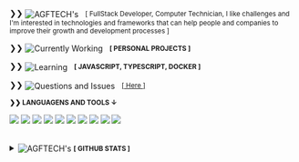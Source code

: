 <div align="left">
  <p>
    ❯❯ <img alt="AGFTECH's" align="center" src="https://img.shields.io/badge/-AGFTECH's-blue.svg?color=1da1f2&style=for-the-badge" />
    &nbsp;
    <small>
      [ FullStack Developer, Computer Technician, I like challenges and I'm interested in technologies and frameworks that can help people and companies to improve their growth and development processes ]
    </small>
  </p>

  <p>
    ❯❯ <img alt="Currently Working" align="center" src="https://img.shields.io/badge/-currently working-4D2AFF.svg?color=4D2AFF&style=for-the-badge" />
    &nbsp;
    <small>
      <strong>[ PERSONAL PROJECTS ]</strong>
    </small>
  </p>

  <p>
    ❯❯ <img alt="Learning" align="center" src="https://img.shields.io/badge/-learning-green.svg?color=4CAF50&style=for-the-badge" />
    &nbsp;
    <small>
      <strong>[ JAVASCRIPT, TYPESCRIPT, DOCKER ]</strong>
    </small>
  </p>

  <p>
    ❯❯ <img alt="Questions and Issues" align="center" src="https://img.shields.io/badge/-Questions and Issues-gray.svg?color=6A788D&style=for-the-badge" />
    &nbsp;
    <small>
      <a href="https://github.com/agftech/agftech/issues">[ Here ]</a>
    </small>
  </p>
  <small>
    <strong>❯❯ LANGUAGENS AND TOOLS ↓</strong>&nbsp;
  </small>

[<img src="https://img.shields.io/badge/Docker-000000?logo=docker"/>](https://hub.docker.com/) [<img src="https://img.shields.io/badge/Git-000000?logo=git"/>](https://git-scm.com/doc) [<img src="https://img.shields.io/badge/Github-000000?logo=github"/>](https://github.com/) [<img src="https://img.shields.io/badge/Heroku-430098?logo=heroku"/>](https://www.heroku.com/) [<img src="https://img.shields.io/badge/JavaScript-000000?logo=javascript"/>](https://developer.mozilla.org/en-US/docs/Web/JavaScript) [<img src="https://img.shields.io/badge/NodeJS-339933?logo=node-dot-js"/>](https://nodejs.org/en/) [<img src="https://img.shields.io/badge/React-000000?logo=react"/>](https://reactjs.org/) [<img src="https://img.shields.io/badge/React Native-000000?logo=react"/>](https://reactnative.dev/) [<img src="https://img.shields.io/badge/Typescript-007ACC?logo=typescript"/>](https://www.typescriptlang.org/) [<img src="https://img.shields.io/badge/Vercel-000000?logo=vercel"/>](https://vercel.com/)

<div>
   
<br />

<details>
   <summary>
        <img alt="AGFTECH's" align="center" src="https://img.shields.io/badge/-AGFTECH's-blue.svg?color=1da1f2&style=for-the-badge" />
        <small>
          <strong>[ GITHUB STATS ]</strong>
        </small>
   </summary>
  <br>

  <p align="center">
    <img align="center" src="https://github-readme-stats.vercel.app/api?username=agftech&show_icons=true&theme=prussian" alt="AGF TECH's Github Stats" />
  </p>

  <img src="https://komarev.com/ghpvc/?username=agftech&label=Views"/>

</details>

<!--
**agftech/agftech** is a ✨ _special_ ✨ repository because its `README.md` (this file) appears on your GitHub profile.

Here are some ideas to get you started:

- 🔭 I’m currently working on ...
- 🌱 I’m currently learning ...
- 👯 I’m looking to collaborate on ...
- 🤔 I’m looking for help with ...
- 💬 Ask me about ...
- 📫 How to reach me: ...
- 😄 Pronouns: ...
- ⚡ Fun fact: ...
-->

